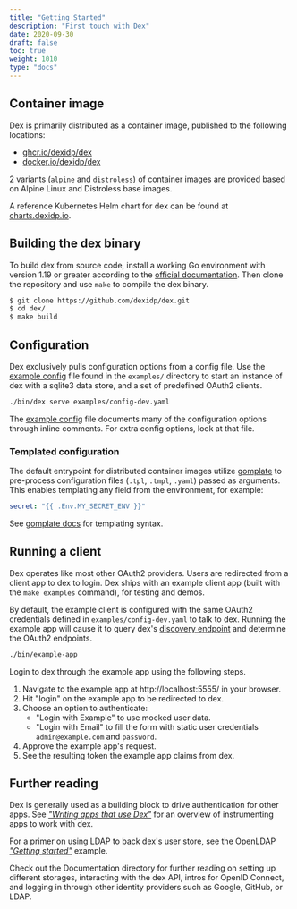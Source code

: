 ```yaml
---
title: "Getting Started"
description: "First touch with Dex"
date: 2020-09-30
draft: false
toc: true
weight: 1010
type: "docs"
---
```


## Container image

Dex is primarily distributed as a container image, published to the following locations:

- [ghcr.io/dexidp/dex](https://github.com/dexidp/dex/pkgs/container/dex)
- [docker.io/dexidp/dex](https://hub.docker.com/r/dexidp/dex/tags)

2 variants (`alpine` and `distroless`) of container images are provided
based on Alpine Linux and Distroless base images.

A reference Kubernetes Helm chart for dex can be found at [charts.dexidp.io](https://charts.dexidp.io).

## Building the dex binary

To build dex from source code, install a working Go environment with version 1.19 or greater according to the [official documentation][go-setup].
Then clone the repository and use `make` to compile the dex binary.

```bash
$ git clone https://github.com/dexidp/dex.git
$ cd dex/
$ make build
```

## Configuration

Dex exclusively pulls configuration options from a config file. Use the [example config][example-config] file found in the `examples/` directory to start an instance of dex with a sqlite3 data store, and a set of predefined OAuth2 clients.

```bash
./bin/dex serve examples/config-dev.yaml
```

The [example config][example-config] file documents many of the configuration options through inline comments. For extra config options, look at that file.

### Templated configuration

The default entrypoint for distributed container images utilize [gomplate][gomplate]
to pre-process configuration files (`.tpl`, `.tmpl`, `.yaml`) passed as arguments.
This enables templating any field from the environment, for example:

```yaml
secret: "{{ .Env.MY_SECRET_ENV }}"
```

See [gomplate docs][gomplate-docs] for templating syntax.

## Running a client

Dex operates like most other OAuth2 providers. Users are redirected from a client app to dex to login. Dex ships with an example client app (built with the `make examples` command), for testing and demos.

By default, the example client is configured with the same OAuth2 credentials defined in `examples/config-dev.yaml` to talk to dex. Running the example app will cause it to query dex's [discovery endpoint][oidc-discovery] and determine the OAuth2 endpoints.

```bash
./bin/example-app
```

Login to dex through the example app using the following steps.

1. Navigate to the example app at http://localhost:5555/ in your browser.
2. Hit "login" on the example app to be redirected to dex.
3. Choose an option to authenticate:
   - "Login with Example" to use mocked user data.
   - "Login with Email" to fill the form with static user credentials `admin@example.com` and `password`.
4. Approve the example app's request.
5. See the resulting token the example app claims from dex.

## Further reading

Dex is generally used as a building block to drive authentication for other apps. See [_"Writing apps that use Dex"_][using-dex] for an overview of instrumenting apps to work with dex.

For a primer on using LDAP to back dex's user store, see the OpenLDAP [_"Getting started"_](/docs/connectors/ldap/#getting-started) example.

Check out the Documentation directory for further reading on setting up different storages, interacting with the dex API, intros for OpenID Connect, and logging in through other identity providers such as Google, GitHub, or LDAP.

[go-setup]: https://golang.org/doc/install
[example-config]: https://github.com/dexidp/dex/blob/master/examples/config-dev.yaml
[gomplate]: https://github.com/hairyhenderson/gomplate
[gomplate-docs]: https://docs.gomplate.ca/
[oidc-discovery]: https://openid.net/specs/openid-connect-discovery-1_0-17.html#ProviderMetadata
[using-dex]: /docs//using-dex/
